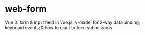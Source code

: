 # web-form
Vue 3: form &amp; input field in Vue.js; v-model for 2-way data binding; keyboard events; &amp; how to react to form submissions
